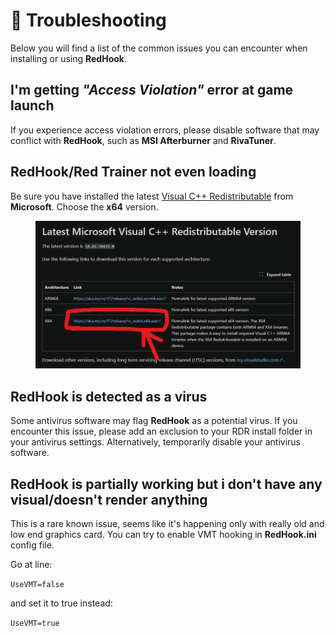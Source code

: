 # 🧰 Troubleshooting

Below you will find a list of the common issues you can encounter when installing or using **RedHook**.

## I'm getting _"Access Violation"_ error at game launch

If you experience access violation errors, please disable software that may conflict with **RedHook**, such as **MSI Afterburner** and **RivaTuner**.

## RedHook/Red Trainer not even loading

Be sure you have installed the latest [Visual C++ Redistributable](https://learn.microsoft.com/en-us/cpp/windows/latest-supported-vc-redist?view=msvc-160) from **Microsoft**. Choose the **x64** version.

<figure><img src="../.gitbook/assets/image (2).png" alt=""><figcaption></figcaption></figure>

## RedHook is detected as a virus

Some antivirus software may flag **RedHook** as a potential virus. If you encounter this issue, please add an exclusion to your RDR install folder in your antivirus settings. Alternatively, temporarily disable your antivirus software.

## RedHook is partially working but i don't have any visual/doesn't render anything

This is a rare known issue, seems like it's happening only with really old and low end graphics card. You can try to enable VMT hooking in **RedHook.ini** config file.

Go at line:

`UseVMT=false`

and set it to true instead:

`UseVMT=true`
